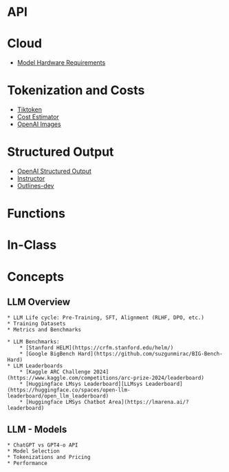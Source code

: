 # API

# Cloud

* [Model Hardware Requirements]()


# Tokenization and Costs

* [Tiktoken]()
* [Cost Estimator]()
* [OpenAI Images]()

# Structured Output

* [OpenAI Structured Output](https://openai.com/index/introducing-structured-outputs-in-the-api/)
* [Instructor](https://python.useinstructor.com/)
* [Outlines-dev](https://github.com/outlines-dev/outlines)

# Functions



# In-Class


# Concepts

## LLM Overview

    * LLM Life cycle: Pre-Training, SFT, Alignment (RLHF, DPO, etc.)
    * Training Datasets
    * Metrics and Benchmarks

    * LLM Benchmarks:
        * [Stanford HELM](https://crfm.stanford.edu/helm/)
        * [Google BigBench Hard](https://github.com/suzgunmirac/BIG-Bench-Hard)
    * LLM Leaderboards
        * [Kaggle ARC Challenge 2024](https://www.kaggle.com/competitions/arc-prize-2024/leaderboard)
        * [Huggingface LMsys Leaderboard][LLMsys Leaderboard](https://huggingface.co/spaces/open-llm-leaderboard/open_llm_leaderboard)
        * [Huggingface LMSys Chatbot Area](https://lmarena.ai/?leaderboard)

## LLM - Models

    * ChatGPT vs GPT4-o API
    * Model Selection
    * Tokenizations and Pricing
    * Performance
